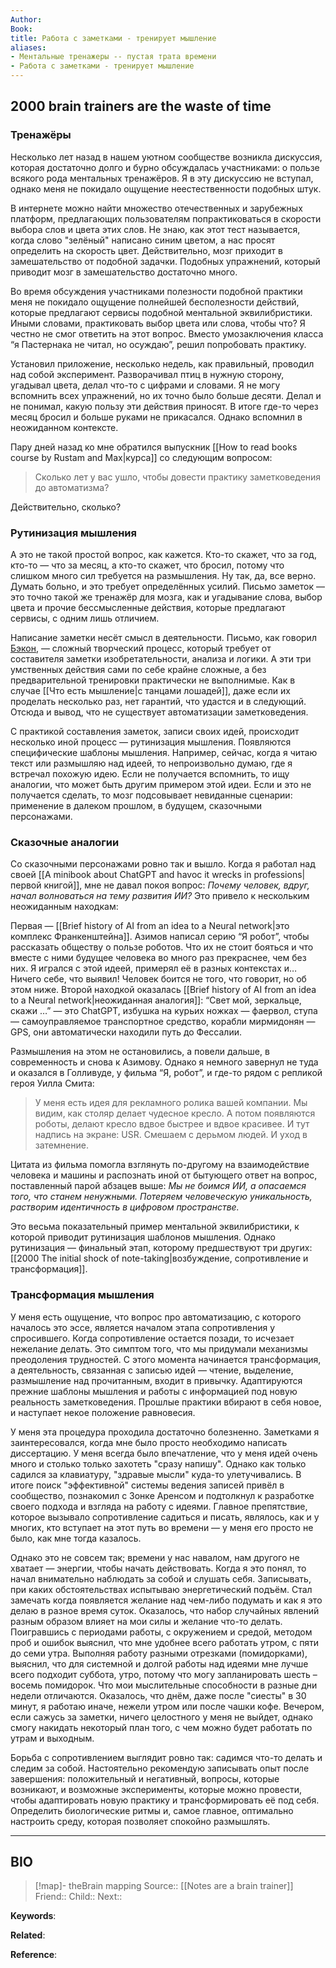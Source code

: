 ```yaml
---
Author: 
Book: 
title: Работа с заметками - тренирует мышление
aliases:
- Ментальные тренажеры -- пустая трата времени
- Работа с заметками - тренирует мышление
---
```

## 2000 brain trainers are the waste of time

### Тренажёры

Несколько лет назад в нашем уютном сообществе возникла дискуссия, которая достаточно долго и бурно обсуждалась участниками: о пользе всякого рода ментальных тренажёров. Я в эту дискуссию не вступал, однако меня не покидало ощущение неестественности подобных штук.

В интернете можно найти множество отечественных и зарубежных платформ, предлагающих пользователям попрактиковаться в скорости выбора слов и цвета этих слов. Не знаю, как этот тест называется, когда слово "зелёный" написано синим цветом, а нас просят определить на скорость цвет. Действительно, мозг приходит в замешательство от подобной задачки. Подобных упражнений, который приводит мозг в замешательство достаточно много.

Во время обсуждения участниками полезности подобной практики меня не покидало ощущение полнейшей бесполезности действий, которые предлагают сервисы подобной ментальной эквилибристики. Иными словами, практиковать выбор цвета или слова, чтобы что? Я честно не смог ответить на этот вопрос. Вместо умозаключения класса “я Пастернака не читал, но осуждаю”, решил попробовать практику.

Установил приложение, несколько недель, как правильный, проводил над собой эксперимент. Разворачивал птиц в нужную сторону, угадывал цвета, делал что-то с цифрами и словами. Я не могу вспомнить всех упражнений, но их точно было больше десяти. Делал и не понимал, какую пользу эти действия приносят. В итоге где-то через месяц бросил и больше руками не прикасался. Однако вспомнил в неожиданном контексте.

Пару дней назад ко мне обратился выпускник [[How to read books course by Rustam and Max|курса]] со следующим вопросом:

> Сколько лет у вас ушло, чтобы довести практику заметковедения до автоматизма?

Действительно, сколько?
### Рутинизация мышления

А это не такой простой вопрос, как кажется. Кто-то скажет, что за год, кто-то — что за месяц, а кто-то скажет, что бросил, потому что слишком много сил требуется на размышления. Ну так, да, все верно. Думать больно, и это требует определённых усилий. Письмо заметок — это точно такой же тренажёр для мозга, как и угадывание слова, выбор цвета и прочие бессмысленные действия, которые предлагают сервисы, с одним лишь отличием.

Написание заметки несёт смысл в деятельности. Письмо, как говорил [Бэкон](https://sokolwlad.narod.ru/english/texts/philosophy/bacon50.html), — сложный творческий процесс, который требует от составителя заметки изобретательности, анализа и логики. А эти три умственных действия сами по себе крайне сложные, а без предварительной тренировки практически не выполнимые. Как в случае [[Что есть мышление|с танцами лошадей]], даже если их проделать несколько раз, нет гарантий, что удастся и в следующий. Отсюда и вывод, что не существует автоматизации заметковедения.

С практикой составления заметок, записи своих идей, происходит несколько иной процесс — рутинизация мышления. Появляются специфические шаблоны мышления. Например, сейчас, когда я читаю текст или размышляю над идеей, то непроизвольно думаю, где я встречал похожую идею. Если не получается вспомнить, то ищу аналогии, что может быть другим примером этой идеи. Если и это не получается сделать, то мозг подсовывает невиданные сценарии: применение в далеком прошлом, в будущем, сказочными персонажами.
### Сказочные аналогии

Со сказочными персонажами ровно так и вышло. Когда я работал над своей [[A minibook about ChatGPT and havoc it wrecks in professions|первой книгой]], мне не давал покоя вопрос: *Почему человек, вдруг, начал волноваться на тему развития ИИ?* Это привело к нескольким неожиданным находкам:

Первая — [[Brief history of AI from an idea to a Neural network|это комплекс Франкенштейна]]. Азимов написал серию “Я робот”, чтобы рассказать обществу о пользе роботов. Что их не стоит бояться и что вместе с ними будущее человека во много раз прекраснее, чем без них. Я игрался с этой идеей, примерял её в разных контекстах и… Ничего себе, что выявил! Человек боится не того, что говорит, но об этом ниже. Второй находкой оказалась [[Brief history of AI from an idea to a Neural network|неожиданная аналогия]]: “Свет мой, зеркальце, скажи …” — это ChatGPT, избушка на курьих ножках — фаервол, ступа — самоуправляемое транспортное средство, корабли мирмидонян — GPS, они автоматически находили путь до Фессалии.

Размышления на этом не остановились, а повели дальше, в современность и снова к Азимову. Однако я немного завернул не туда и оказался в Голливуде, у фильма “Я, робот”, и где-то рядом с репликой героя Уилла Смита:

> У меня есть идея для рекламного ролика вашей компании. Мы видим, как столяр делает чудесное кресло. А потом появляются роботы, делают кресло вдвое быстрее и вдвое красивее. И тут надпись на экране: USR. Смешаем с дерьмом людей. И уход в затемнение.

Цитата из фильма помогла взглянуть по-другому на взаимодействие человека и машины и распознать иной от бытующего ответ на вопрос, поставленный парой абзацев выше: *Мы не боимся ИИ, а опасаемся того, что станем ненужными. Потеряем человеческую уникальность, растворим идентичность в цифровом пространстве.*

Это весьма показательный пример ментальной эквилибристики, к которой приводит рутинизация шаблонов мышления. Однако рутинизация — финальный этап, которому предшествуют три других: [[2000 The initial shock of note-taking|возбуждение, сопротивление и трансформация]].
### Трансформация мышления

У меня есть ощущение, что вопрос про автоматизацию, с которого началось это эссе, является началом этапа сопротивления у спросившего. Когда сопротивление остается позади, то исчезает нежелание делать. Это симптом того, что мы придумали механизмы преодоления трудностей. С этого момента начинается трансформация, а деятельность, связанная с записью идей — чтение, выделение, размышление над прочитанным, входит в привычку. Адаптируются прежние шаблоны мышления и работы с информацией под новую реальность заметковедения. Прошлые практики вбирают в себя новое, и наступает некое положение равновесия.

У меня эта процедура проходила достаточно болезненно. Заметками я заинтересовался, когда мне было просто необходимо написать диссертацию. У меня всегда было впечатление, что у меня идей очень много и столько только захотеть "сразу напишу". Однако как только садился за клавиатуру, "здравые мысли" куда-то улетучивались. В итоге поиск "эффективной" системы ведения записей привёл в сообщество, познакомил с Зонке Аренсом и подтолкнул к разработке своего подхода и взгляда на работу с идеями. Главное препятствие, которое вызывало сопротивление садиться и писать, являлось, как и у многих, кто вступает на этот путь во времени — у меня его просто не было, как мне тогда казалось.

Однако это не совсем так; времени у нас навалом, нам другого не хватает — энергии, чтобы начать действовать. Когда я это понял, то начал внимательно наблюдать за собой и слушать себя. Записывать, при каких обстоятельствах испытываю энергетический подъём. Стал замечать когда появляется желание над чем-либо подумать и как я это делаю в разное время суток. Оказалось, что набор случайных явлений разным образом влияет на мои силы и желание что-то делать. Поигравшись с периодами работы, с окружением и средой, методом проб и ошибок выяснил, что мне удобнее всего работать утром, с пяти до семи утра. Выполняя работу разными отрезками (помидорками), выяснил, что для системной и долгой работы над идеями мне лучше всего подходит суббота, утро, потому что могу запланировать шесть – восемь помидорок. Что мои мыслительные способности в разные дни недели отличаются. Оказалось, что днём, даже после "сиесты" в 30 минут, я работаю иначе, нежели утром или после чашки кофе. Вечером, если сажусь за заметки, ничего целостного у меня не выйдет, однако смогу накидать некоторый план того, с чем можно будет работать по утрам и выходным.

Борьба с сопротивлением выглядит ровно так: садимся что-то делать и следим за собой. Настоятельно рекомендую записывать опыт после завершения: положительный и негативный, вопросы, которые возникают, и возможные эксперименты, которые можно провести, чтобы адаптировать новую практику и трансформировать её под себя. Определить биологические ритмы и, самое главное, оптимально настроить среду, которая позволяет спокойно размышлять.

***
## BIO
> [!map]- theBrain mapping
> Source:: [[Notes are a brain trainer]]
> Friend::
> Child::
> Next::

**Keywords**:

**Related**:

**Reference**: 
